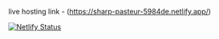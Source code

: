 live hosting link - (https://sharp-pasteur-5984de.netlify.app/)

[![Netlify Status](https://api.netlify.com/api/v1/badges/d3a53d5d-8f1f-4174-ada0-24f402195061/deploy-status)](https://app.netlify.com/sites/sharp-pasteur-5984de/deploys)